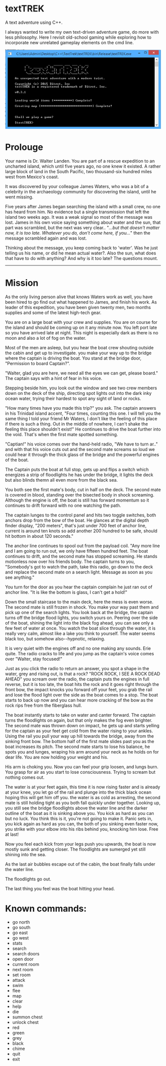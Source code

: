 # textTREK
A text adventure using C++.

I always wanted to write my own text-driven adventure game, do more with less philosophy.  Here I revisit old-school gaming while exploring how to incorporate new unrelated gameplay elements on the cmd line.


![alt tag](https://github.com/adestefa/textTREK/blob/master/textTREK.png)


# Prolouge

Your name is Dr. Walter Landen. You are part of a rescue expedition to an uncharted island, which until five years ago, no one knew it existed. A rather large block of land in the South Pacific, two thousand-six hundred miles west from Mexico's coast.

It was discovered by your colleague James Waters, who was a bit of a celebrity in the archaeology community for discovering the island, until he went missing.

Five years after James began searching the island with a small crew, no one has heard from him. No evidence but a single transmission that left the island two weeks ago. It was a weak signal so most of the message was lost. James in his own voice saying something about water and the sun, that part was scrambled, but the next was very clear.. "*...but that doesn't matter now, it is too late. Whatever you do, don't come here, if you...*" then the message scrambled again and was lost.

Thinking about the message, you keep coming back to 'water'. Was he just telling us his name, or did he mean actual water?. Also the sun, what does that have to do with anything? And why is it too late? The questions mount.

---

# Mission

As the only living person alive that knows Waters work as well, you have been hired to go find out what happened to James, and finish his work. As leader of this expedition, you have been given twenty men, two months supplies and some of the latest high-tech gear.

You are on a large boat with your crew and supplies. You are on course for the island and should be coming up on it any minute now. You left port late so you have arrived late at night. This night is especially dark as there is no moon and also a lot of fog on the water.

Most of the men are asleep, but you hear the boat crew shouting outside the cabin and get up to investigate. you make your way up to the bridge where the captain is driving the boat. You stand at the bridge door, "Permission to board Captain?".

"Walter, glad you are here, we need all the eyes we can get, please board." The captain says with a hint of fear in his voice.

Stepping beside him, you look out the window and see two crew members down on the deck of the ship, directing spot lights out into the dark inky ocean water, trying their hardest to spot any sight of land or rocks. 

"How many times have you made this trip?" you ask. The captain answers in his Trinidad island accent, "Four times, counting this one. I will tell you the same thing I told your friend Mr Waters, I don't like the feeling of this place if there is such a thing. Out in the middle of nowhere, I can't shake the feeling this place shouldn't exist!" He continues to drive the boat further into the void. That's when the first mate spotted something.

"Captian!" his voice comes over the hand-held radio, "We have to turn ar.." and with that his voice cuts out and the second mate screams so loud we could hear it through the thick glass of the bridge and the powerful engines of the boat.

The Captain puts the boat at full stop, gets up and flips a switch which energizes a strip of floodlights he has under the bridge, it lights the deck but also blinds themn all even more from the black sea.

You both see the first mate's body, cut in half on the deck. The second mate is covered in blood, standing over the bisected body in shock screaming. Although the engine is off, the boat is still has forward momentum so it continues to drift forward with no one watching the path.

The captain lunges to the control panel and hits two toggle switches, both anchors drop from the bow of the boat. He glances at the digital depth finder display, "200 meters", that's just under 700 feet of anchor line, current is around ten knots so add another 200 hundred to be safe, should hit bottom in about 120 seconds."

The anchor line continues to spool out from the payload coil. "Any more line and I am going to run out, we only have fifteen hundred feet. The boat continues to drift, and the second mate has stopped screaming. He stands motionless now over his friends body. The captain turns to you, "Somebody's got to watch the path, take this radio, go down to the deck and replace the second mate on a search light. Message as soon as you see anything."

You turn for the door as you hear the captain complain he just ran out of anchor line. "It is like the bottom is glass, I can't get a hold!" 

Down the small staircase to the main deck, here the mess is even worse. The second mate is still frozen in shock. You make your way past them and pick up one of the search lights. You look back at the bridge, the captain turns off the bridge flood lights,  you switch yours on. Peering over the side of the boat, shining the light into the black fog ahead, you can see only a few feet of water at once. You watch the boat slice through the water, it is really very calm, almost like a lake you think to yourself. The water seems black too, but somehow also--hypnotic, relaxing.

It is very quiet with the engines off and no one making any sounds. Erie quite. The radio cracks to life and you jump as the captain's voice comes over "Walter, stay focused!"

Just as you click the radio to return an answer, you spot a shape in the water, grey and rising out, is that a rock? "ROCK ROCK, I SEE A ROCK DEAD AHEAD" you scream over the radio, the captain puts the engines in full reverse, but it is too late, the boat hits the rock and it goes right through the front bow, the impact knocks you forward off your feet, you grab the rail and lose the flood light over the side as the boat comes to a stop. The boat starts to back up now and you can hear more cracking of the bow as the rock rips free from the fiberglass hull.

The boat instantly starts to take on water and canter forward. The captain turns the floodlights on again, but that only makes the fog even brighter. The second mate was thrown down on impact, he gets up and starts yelling for the captain as  your feet get cold from the water rising to your ankles. Using the rail you pull your way up hill towards the bridge, away from the sinking front bow. The bottom half of the first mate slides past you as the boat increases its pitch. The second mate starts to lose his balance, he spots you and lunges, wraping his arm around your neck as he holds on for dear life. You are now holding your weight and his.

His arm is choking you. Now you can feel your grip loosen, and lungs burn. You grasp for air as you start to lose consciousness. Trying to scream but nothing comes out.

The water is at your feet again, this time it is now rising faster and is already at your knee, you let go of the rail and plunge into the thick black ocean hoping this will get him off you. the water is as cold as arresting, the second mate is still holding tight as you both fall quickly under together. Looking up, you still see the bridge floodlights above the water line and the darker outline of the boat as it is sinking above you. You kick as hard as you can but no luck. You think this is it, you're not going to make it. Panic sets in, you kick again as hard as you can, the both of you sinking even faster now, you strike with your elbow into his ribs behind you, knocking him lose. Free at last!

Now you feel each kick from your legs push you upwards, the boat is now mostly sunk and getting closer. The floodlights are sumerged yet still shining into the sea. 

As the last air bubbles escape out of the cabin, the boat finally falls under the water line.

The floodlights go out.

The last thing you feel was the boat hitting your head.



















Known commands:
=============
 - go north
 - go south
 - go east
 - go west
 - stats
 - search
 - search doors
 - open door
 - current room
 - next room
 - set room
 - attack
 - swim
 - flee
 - map
 - clear
 - help
 - die
 - summon chest
 - unlock chest
 - red
 - green
 - grey
 - black
 - chime
 - quit
 - exit

